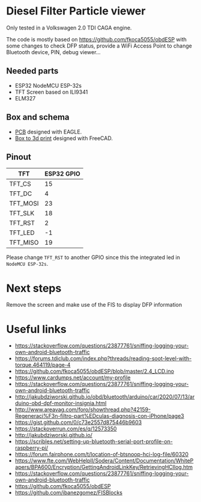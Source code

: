 # Diesel Filter Particle viewer

Only tested in a Volkswagen 2.0 TDI CAGA engine.

The code is mostly based on https://github.com/fkoca5055/obdESP with some changes to check DFP status, provide a WiFi Access Point to change Bluetooth device, PIN, debug viewer...

## Needed parts

 - ESP32 NodeMCU ESP-32s
 - TFT Screen based on ILI9341
 - ELM327

## Box and schema

 - [PCB](schema/dpf1) designed with EAGLE.
 - [Box to 3d print](schema/3dmodel) designed with FreeCAD.
 
 
## Pinout


|  TFT |   ESP32 GPIO |
|---|---|
| TFT_CS | 15 |
| TFT_DC | 4 |
| TFT_MOSI | 23 |
| TFT_SLK | 18 |
| TFT_RST | 2 |
| TFT_LED | -1 |
| TFT_MISO | 19 |

Please change `TFT_RST` to another GPIO since this the integrated led in `NodeMCU ESP-32s`.

# Next steps

Remove the screen and make use of the FIS to display DFP information

# Useful links

- https://stackoverflow.com/questions/23877761/sniffing-logging-your-own-android-bluetooth-traffic
- https://forums.tdiclub.com/index.php?threads/reading-soot-level-with-torque.464119/page-4
- https://github.com/fkoca5055/obdESP/blob/master/2.4_LCD.ino
- https://www.cardumps.net/account/my-profile
- https://stackoverflow.com/questions/23877761/sniffing-logging-your-own-android-bluetooth-traffic
- http://jakubdziworski.github.io/obd/bluetooth/arduino/car/2020/07/13/arduino-obd-dpf-monitor-insignia.html
- http://www.areavag.com/foro/showthread.php?42159-Regeneraci%F3n-filtro-part%EDculas-diagnosis-con-iPhone/page3
- https://gist.github.com/0/c73e2557d875446b9603
- https://stackoverrun.com/es/q/12573350
- http://jakubdziworski.github.io/
- https://scribles.net/setting-up-bluetooth-serial-port-profile-on-raspberry-pi/
- https://forum.fairphone.com/t/location-of-btsnoop-hci-log-file/60320
- https://www.fte.com/WebHelpII/Sodera/Content/Documentation/WhitePapers/BPA600/Encryption/GettingAndroidLinkKey/RetrievingHCIlog.htm
- https://stackoverflow.com/questions/23877761/sniffing-logging-your-own-android-bluetooth-traffic
- https://github.com/fkoca5055/obdESP
- https://github.com/ibanezgomez/FISBlocks
